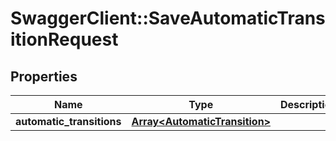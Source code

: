# SwaggerClient::SaveAutomaticTransitionRequest

## Properties
Name | Type | Description | Notes
------------ | ------------- | ------------- | -------------
**automatic_transitions** | [**Array&lt;AutomaticTransition&gt;**](AutomaticTransition.md) |  | 


